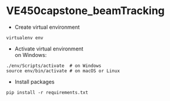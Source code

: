 # VE450capstone_beamTracking

* Create virtual environment
```
virtualenv env
```
* Activate virtual environment  
  on Windows:
```
./env/Scripts/activate  # on Windows
source env/bin/activate # on macOS or Linux
```
* Install packages  
```
pip install -r requirements.txt
```

